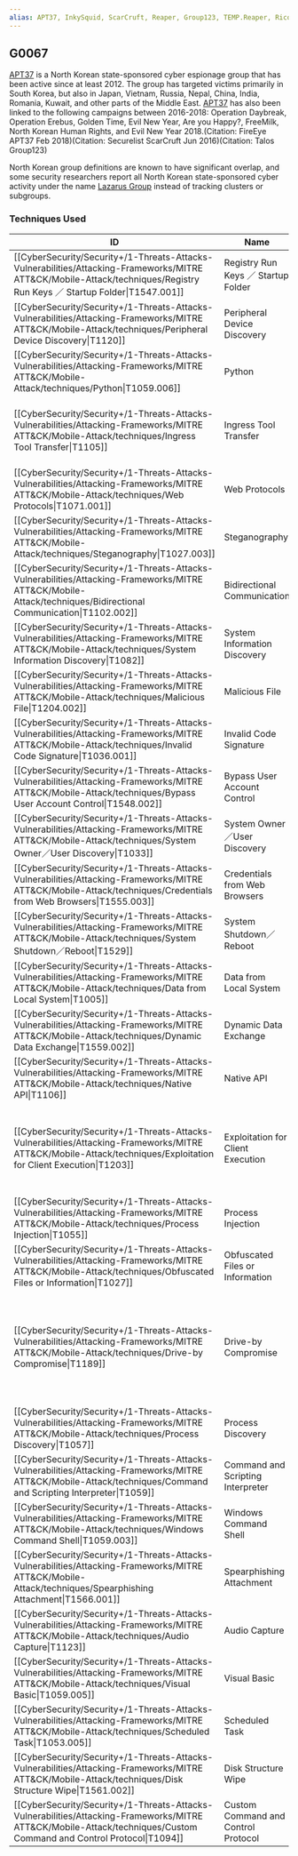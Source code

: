 ```yaml
---
alias: APT37, InkySquid, ScarCruft, Reaper, Group123, TEMP.Reaper, Ricochet Chollima
---
```


## G0067

[APT37](https://attack.mitre.org/groups/G0067) is a North Korean state-sponsored cyber espionage group that has been active since at least 2012. The group has targeted victims primarily in South Korea, but also in Japan, Vietnam, Russia, Nepal, China, India, Romania, Kuwait, and other parts of the Middle East. [APT37](https://attack.mitre.org/groups/G0067) has also been linked to the following campaigns between 2016-2018: Operation Daybreak, Operation Erebus, Golden Time, Evil New Year, Are you Happy?, FreeMilk, North Korean Human Rights, and Evil New Year 2018.(Citation: FireEye APT37 Feb 2018)(Citation: Securelist ScarCruft Jun 2016)(Citation: Talos Group123)

North Korean group definitions are known to have significant overlap, and some security researchers report all North Korean state-sponsored cyber activity under the name [Lazarus Group](https://attack.mitre.org/groups/G0032) instead of tracking clusters or subgroups.


### Techniques Used

| ID | Name | Use |
| --- | --- | --- |
| [[CyberSecurity/Security+/1-Threats-Attacks-Vulnerabilities/Attacking-Frameworks/MITRE ATT&CK/Mobile-Attack/techniques/Registry Run Keys ／ Startup Folder\|T1547.001]] | Registry Run Keys ／ Startup Folder | [APT37](https://attack.mitre.org/groups/G0067)'s has added persistence via the Registry key <code>HKCU\Software\Microsoft\CurrentVersion\Run\</code>.(Citation: FireEye APT37 Feb 2018)(Citation: Talos Group123) |
| [[CyberSecurity/Security+/1-Threats-Attacks-Vulnerabilities/Attacking-Frameworks/MITRE ATT&CK/Mobile-Attack/techniques/Peripheral Device Discovery\|T1120]] | Peripheral Device Discovery | [APT37](https://attack.mitre.org/groups/G0067) has a Bluetooth device harvester, which uses Windows Bluetooth APIs to find information on connected Bluetooth devices. (Citation: Securelist ScarCruft May 2019) |
| [[CyberSecurity/Security+/1-Threats-Attacks-Vulnerabilities/Attacking-Frameworks/MITRE ATT&CK/Mobile-Attack/techniques/Python\|T1059.006]] | Python | [APT37](https://attack.mitre.org/groups/G0067) has used Python scripts to execute payloads.(Citation: Volexity InkySquid RokRAT August 2021) |
| [[CyberSecurity/Security+/1-Threats-Attacks-Vulnerabilities/Attacking-Frameworks/MITRE ATT&CK/Mobile-Attack/techniques/Ingress Tool Transfer\|T1105]] | Ingress Tool Transfer | [APT37](https://attack.mitre.org/groups/G0067) has downloaded second stage malware from compromised websites.(Citation: FireEye APT37 Feb 2018)(Citation: Securelist ScarCruft May 2019)(Citation: Volexity InkySquid BLUELIGHT August 2021)(Citation: Volexity InkySquid RokRAT August 2021) |
| [[CyberSecurity/Security+/1-Threats-Attacks-Vulnerabilities/Attacking-Frameworks/MITRE ATT&CK/Mobile-Attack/techniques/Web Protocols\|T1071.001]] | Web Protocols | [APT37](https://attack.mitre.org/groups/G0067) uses HTTPS to conceal C2 communications.(Citation: Talos Group123) |
| [[CyberSecurity/Security+/1-Threats-Attacks-Vulnerabilities/Attacking-Frameworks/MITRE ATT&CK/Mobile-Attack/techniques/Steganography\|T1027.003]] | Steganography | [APT37](https://attack.mitre.org/groups/G0067) uses steganography to send images to users that are embedded with shellcode.(Citation: Talos Group123)(Citation: Securelist ScarCruft May 2019) |
| [[CyberSecurity/Security+/1-Threats-Attacks-Vulnerabilities/Attacking-Frameworks/MITRE ATT&CK/Mobile-Attack/techniques/Bidirectional Communication\|T1102.002]] | Bidirectional Communication | [APT37](https://attack.mitre.org/groups/G0067) leverages social networking sites and cloud platforms (AOL, Twitter, Yandex, Mediafire, pCloud, Dropbox, and Box) for C2.(Citation: FireEye APT37 Feb 2018)(Citation: Talos Group123) |
| [[CyberSecurity/Security+/1-Threats-Attacks-Vulnerabilities/Attacking-Frameworks/MITRE ATT&CK/Mobile-Attack/techniques/System Information Discovery\|T1082]] | System Information Discovery | [APT37](https://attack.mitre.org/groups/G0067) collects the computer name, the BIOS model, and execution path.(Citation: Talos Group123) |
| [[CyberSecurity/Security+/1-Threats-Attacks-Vulnerabilities/Attacking-Frameworks/MITRE ATT&CK/Mobile-Attack/techniques/Malicious File\|T1204.002]] | Malicious File | [APT37](https://attack.mitre.org/groups/G0067) has sent spearphishing attachments attempting to get a user to open them.(Citation: FireEye APT37 Feb 2018) |
| [[CyberSecurity/Security+/1-Threats-Attacks-Vulnerabilities/Attacking-Frameworks/MITRE ATT&CK/Mobile-Attack/techniques/Invalid Code Signature\|T1036.001]] | Invalid Code Signature | [APT37](https://attack.mitre.org/groups/G0067) has signed its malware with an invalid digital certificates listed as “Tencent Technology (Shenzhen) Company Limited.”(Citation: Securelist ScarCruft Jun 2016) |
| [[CyberSecurity/Security+/1-Threats-Attacks-Vulnerabilities/Attacking-Frameworks/MITRE ATT&CK/Mobile-Attack/techniques/Bypass User Account Control\|T1548.002]] | Bypass User Account Control | [APT37](https://attack.mitre.org/groups/G0067) has a function in the initial dropper to bypass Windows UAC in order to execute the next payload with higher privileges.(Citation: Securelist ScarCruft May 2019) |
| [[CyberSecurity/Security+/1-Threats-Attacks-Vulnerabilities/Attacking-Frameworks/MITRE ATT&CK/Mobile-Attack/techniques/System Owner／User Discovery\|T1033]] | System Owner／User Discovery | [APT37](https://attack.mitre.org/groups/G0067) identifies the victim username.(Citation: Talos Group123) |
| [[CyberSecurity/Security+/1-Threats-Attacks-Vulnerabilities/Attacking-Frameworks/MITRE ATT&CK/Mobile-Attack/techniques/Credentials from Web Browsers\|T1555.003]] | Credentials from Web Browsers | [APT37](https://attack.mitre.org/groups/G0067) has used a credential stealer known as ZUMKONG that can harvest usernames and passwords stored in browsers.(Citation: FireEye APT37 Feb 2018) |
| [[CyberSecurity/Security+/1-Threats-Attacks-Vulnerabilities/Attacking-Frameworks/MITRE ATT&CK/Mobile-Attack/techniques/System Shutdown／Reboot\|T1529]] | System Shutdown／Reboot | [APT37](https://attack.mitre.org/groups/G0067) has used malware that will issue the command <code>shutdown /r /t 1</code> to reboot a system after wiping its MBR.(Citation: Talos Group123) |
| [[CyberSecurity/Security+/1-Threats-Attacks-Vulnerabilities/Attacking-Frameworks/MITRE ATT&CK/Mobile-Attack/techniques/Data from Local System\|T1005]] | Data from Local System | [APT37](https://attack.mitre.org/groups/G0067) has collected data from victims' local systems.(Citation: FireEye APT37 Feb 2018) |
| [[CyberSecurity/Security+/1-Threats-Attacks-Vulnerabilities/Attacking-Frameworks/MITRE ATT&CK/Mobile-Attack/techniques/Dynamic Data Exchange\|T1559.002]] | Dynamic Data Exchange | [APT37](https://attack.mitre.org/groups/G0067) has used Windows DDE for execution of commands and a malicious VBS.(Citation: Securelist ScarCruft Jun 2016) |
| [[CyberSecurity/Security+/1-Threats-Attacks-Vulnerabilities/Attacking-Frameworks/MITRE ATT&CK/Mobile-Attack/techniques/Native API\|T1106]] | Native API | [APT37](https://attack.mitre.org/groups/G0067) leverages the Windows API calls: VirtualAlloc(), WriteProcessMemory(), and CreateRemoteThread() for process injection.(Citation: Talos Group123) |
| [[CyberSecurity/Security+/1-Threats-Attacks-Vulnerabilities/Attacking-Frameworks/MITRE ATT&CK/Mobile-Attack/techniques/Exploitation for Client Execution\|T1203]] | Exploitation for Client Execution | [APT37](https://attack.mitre.org/groups/G0067) has used exploits for Flash Player (CVE-2016-4117, CVE-2018-4878), Word (CVE-2017-0199), Internet Explorer (CVE-2020-1380 and CVE-2020-26411), and Microsoft Edge (CVE-2021-26411) for execution.(Citation: Securelist ScarCruft Jun 2016)(Citation: FireEye APT37 Feb 2018)(Citation: Talos Group123)(Citation: Volexity InkySquid BLUELIGHT August 2021) |
| [[CyberSecurity/Security+/1-Threats-Attacks-Vulnerabilities/Attacking-Frameworks/MITRE ATT&CK/Mobile-Attack/techniques/Process Injection\|T1055]] | Process Injection | [APT37](https://attack.mitre.org/groups/G0067) injects its malware variant, [ROKRAT](https://attack.mitre.org/software/S0240), into the cmd.exe process.(Citation: Talos Group123) |
| [[CyberSecurity/Security+/1-Threats-Attacks-Vulnerabilities/Attacking-Frameworks/MITRE ATT&CK/Mobile-Attack/techniques/Obfuscated Files or Information\|T1027]] | Obfuscated Files or Information | [APT37](https://attack.mitre.org/groups/G0067) obfuscates strings and payloads.(Citation: Talos Group123)(Citation: Securelist ScarCruft May 2019)(Citation: Volexity InkySquid RokRAT August 2021) |
| [[CyberSecurity/Security+/1-Threats-Attacks-Vulnerabilities/Attacking-Frameworks/MITRE ATT&CK/Mobile-Attack/techniques/Drive-by Compromise\|T1189]] | Drive-by Compromise | [APT37](https://attack.mitre.org/groups/G0067) has used strategic web compromises, particularly of South Korean websites, to distribute malware. The group has also used torrent file-sharing sites to more indiscriminately disseminate malware to victims. As part of their compromises, the group has used a Javascript based profiler called RICECURRY to profile a victim's web browser and deliver malicious code accordingly.(Citation: Securelist ScarCruft Jun 2016)(Citation: FireEye APT37 Feb 2018)(Citation: Volexity InkySquid BLUELIGHT August 2021) |
| [[CyberSecurity/Security+/1-Threats-Attacks-Vulnerabilities/Attacking-Frameworks/MITRE ATT&CK/Mobile-Attack/techniques/Process Discovery\|T1057]] | Process Discovery | [APT37](https://attack.mitre.org/groups/G0067)'s Freenki malware lists running processes using the Microsoft Windows API.(Citation: Talos Group123) |
| [[CyberSecurity/Security+/1-Threats-Attacks-Vulnerabilities/Attacking-Frameworks/MITRE ATT&CK/Mobile-Attack/techniques/Command and Scripting Interpreter\|T1059]] | Command and Scripting Interpreter | [APT37](https://attack.mitre.org/groups/G0067) has used Ruby scripts to execute payloads.(Citation: Volexity InkySquid RokRAT August 2021) |
| [[CyberSecurity/Security+/1-Threats-Attacks-Vulnerabilities/Attacking-Frameworks/MITRE ATT&CK/Mobile-Attack/techniques/Windows Command Shell\|T1059.003]] | Windows Command Shell | [APT37](https://attack.mitre.org/groups/G0067) has used the command-line interface.(Citation: FireEye APT37 Feb 2018)(Citation: Talos Group123) |
| [[CyberSecurity/Security+/1-Threats-Attacks-Vulnerabilities/Attacking-Frameworks/MITRE ATT&CK/Mobile-Attack/techniques/Spearphishing Attachment\|T1566.001]] | Spearphishing Attachment | [APT37](https://attack.mitre.org/groups/G0067) delivers malware using spearphishing emails with malicious HWP attachments.(Citation: FireEye APT37 Feb 2018)(Citation: Talos Group123)(Citation: Securelist ScarCruft May 2019) |
| [[CyberSecurity/Security+/1-Threats-Attacks-Vulnerabilities/Attacking-Frameworks/MITRE ATT&CK/Mobile-Attack/techniques/Audio Capture\|T1123]] | Audio Capture | [APT37](https://attack.mitre.org/groups/G0067) has used an audio capturing utility known as SOUNDWAVE that captures microphone input.(Citation: FireEye APT37 Feb 2018) |
| [[CyberSecurity/Security+/1-Threats-Attacks-Vulnerabilities/Attacking-Frameworks/MITRE ATT&CK/Mobile-Attack/techniques/Visual Basic\|T1059.005]] | Visual Basic | [APT37](https://attack.mitre.org/groups/G0067) executes shellcode and a VBA script to decode Base64 strings.(Citation: Talos Group123) |
| [[CyberSecurity/Security+/1-Threats-Attacks-Vulnerabilities/Attacking-Frameworks/MITRE ATT&CK/Mobile-Attack/techniques/Scheduled Task\|T1053.005]] | Scheduled Task | [APT37](https://attack.mitre.org/groups/G0067) has created scheduled tasks to run malicious scripts on a compromised host.(Citation: Volexity InkySquid RokRAT August 2021) |
| [[CyberSecurity/Security+/1-Threats-Attacks-Vulnerabilities/Attacking-Frameworks/MITRE ATT&CK/Mobile-Attack/techniques/Disk Structure Wipe\|T1561.002]] | Disk Structure Wipe | [APT37](https://attack.mitre.org/groups/G0067) has access to destructive malware that is capable of overwriting a machine's Master Boot Record (MBR).(Citation: FireEye APT37 Feb 2018)(Citation: Talos Group123) |
| [[CyberSecurity/Security+/1-Threats-Attacks-Vulnerabilities/Attacking-Frameworks/MITRE ATT&CK/Mobile-Attack/techniques/Custom Command and Control Protocol\|T1094]] | Custom Command and Control Protocol | [APT37](https://attack.mitre.org/groups/G0067) credential stealer ZUMKONG emails credentials from the victim using HTTP POST requests.(Citation: FireEye APT37 Feb 2018) |
